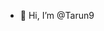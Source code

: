
- 👋 Hi, I’m @Tarun9


<!---
Tarun49/Tarun49 is a ✨ special ✨ repository because its `README.md` (this file) appears on your GitHub profile.
You can click the Preview link to take a look at your changes.
--->
